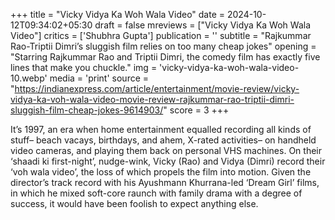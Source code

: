 +++
title = "Vicky Vidya Ka Woh Wala Video"
date = 2024-10-12T09:34:02+05:30
draft = false
mreviews = ["Vicky Vidya Ka Woh Wala Video"]
critics = ['Shubhra Gupta']
publication = ''
subtitle = "Rajkummar Rao-Triptii Dimri’s sluggish film relies on too many cheap jokes"
opening = "Starring Rajkummar Rao and Triptii Dimri, the comedy film has exactly five lines that make you chuckle."
img = 'vicky-vidya-ka-woh-wala-video-10.webp'
media = 'print'
source = "https://indianexpress.com/article/entertainment/movie-review/vicky-vidya-ka-voh-wala-video-movie-review-rajkummar-rao-triptii-dimri-sluggish-film-cheap-jokes-9614903/"
score = 3
+++

It’s 1997, an era when home entertainment equalled recording all kinds of stuff– beach vacays, birthdays, and ahem, X-rated activities– on handheld video cameras, and playing them back on personal VHS machines. On their ‘shaadi ki first-night’, nudge-wink, Vicky (Rao) and Vidya (Dimri) record their ‘voh wala video’, the loss of which propels the film into motion. Given the director’s track record with his Ayushmann Khurrana-led ‘Dream Girl’ films, in which he mixed soft-core raunch with family drama with a degree of success, it would have been foolish to expect anything else.

